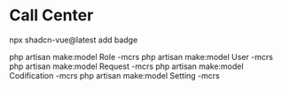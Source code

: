 
# Call Center

npx shadcn-vue@latest add badge


php artisan make:model Role -mcrs
php artisan make:model User -mcrs
php artisan make:model Request -mcrs
php artisan make:model Codification -mcrs
php artisan make:model Setting -mcrs
